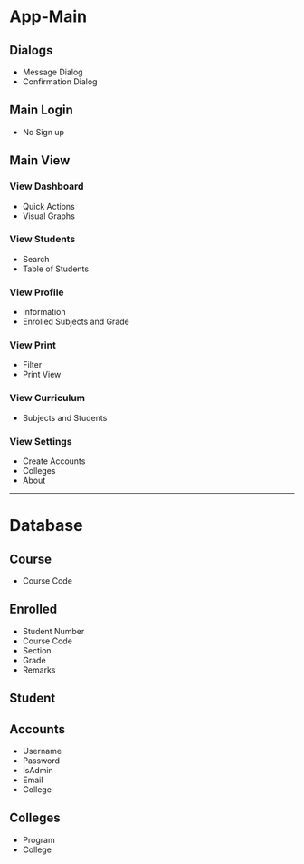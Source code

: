 # App-Main

## Dialogs
- Message Dialog
- Confirmation Dialog

## Main Login
- No Sign up

## Main View
### View Dashboard
- Quick Actions
- Visual Graphs
### View Students
- Search
- Table of Students
### View Profile
- Information
- Enrolled Subjects and Grade
### View Print
- Filter
- Print View
### View Curriculum
- Subjects and Students
### View Settings
- Create Accounts
- Colleges
- About

---

# Database
## Course
- Course Code
## Enrolled
- Student Number
- Course Code
- Section
- Grade
- Remarks
## Student
## Accounts
- Username
- Password
- IsAdmin
- Email
- College
## Colleges
- Program
- College